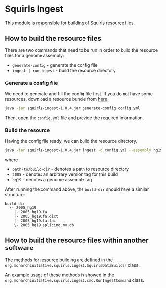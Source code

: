 # Squirls Ingest

This module is responsible for building of Squirls resource files.

## How to build the resource files

There are two commands that need to be run in order to build the resource files for a genome assembly:

- `generate-config` - generate the config file
- `ingest | run-ingest` - build the resource directory

### Generate a config file

We need to generate and fill the config file first. If you do not have some resources, download a resource bundle from
[here](https://exomiser-threes.s3.amazonaws.com/threes-build-resources.zip).

```bash
java -jar squirls-ingest-1.0.4.jar generate-config config.yml
``` 

Then, open the `config.yml` file and provide the required information.

### Build the resource

Having the config file ready, we can build the resource directory.

```bash
java -jar squirls-ingest-1.0.4.jar ingest -c config.yml --assembly hg19 --db-version 2005 --build-dir path/to/build-dir 
```

where

- `path/to/build-dir` - denotes a path to resource directory
- `2005` - denotes an arbitrary version tag for this build
- `hg19` - denotes a genome assembly tag

After running the command above, the `build-dir` should have a similar structure:

```
build-dir
  \- 2005_hg19
    |- 2005_hg19.fa
    |- 2005_hg19.fa.dict
    |- 2005_hg19.fa.fai
    \- 2005_hg19_splicing.mv.db
``` 

## How to build the resource files within another software

The methods for resource building are defined in the `org.monarchinitiative.squirls.ingest.SquirlsDataBuilder` class.

An example usage of these methods is showed in the `org.monarchinitiative.squirls.ingest.cmd.RunIngestCommand` class.
